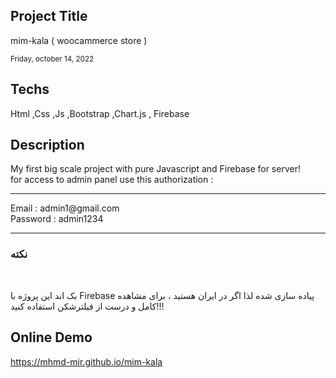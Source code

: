 <h2>Project Title </h2>
<p>  mim-kala ( woocammerce store ) </p>


<small>Friday, october 14, 2022</small>

<h2>Techs </h2>
<p>Html ,Css ,Js ,Bootstrap ,Chart.js , Firebase</p>

<h2>Description</h2> 
<p>
My first big scale project with pure Javascript and Firebase for server! <br />
for access to admin panel use this authorization :
</p>
<hr />
<p>
  Email : admin1@gmail.com <br />
  Password : admin1234
</p>
<hr />
<p>
<h3>نکته</h3>  <br />
<p>بک اند این پروژه با Firebase پیاده سازی شده لذا اگر در ایران هستید ، برای مشاهده کامل و درست از فیلترشکن استفاده کنید!!!</p>
</p>
<h2>Online Demo</h2>
<p>
  <a href="https://mhmd-mir.github.io/mim-kala/pages/store/index.html">https://mhmd-mir.github.io/mim-kala</a>
</p>




